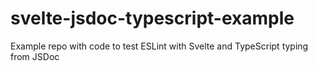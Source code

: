 # svelte-jsdoc-typescript-example
Example repo with code to test ESLint with Svelte and TypeScript typing from JSDoc
